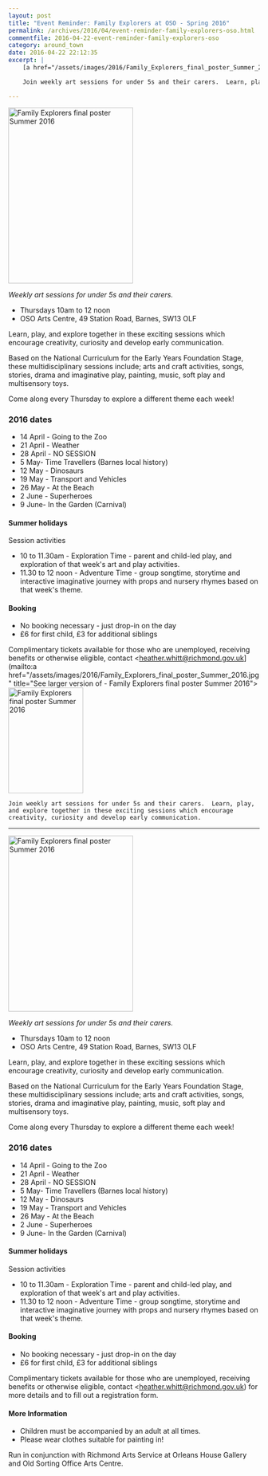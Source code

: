 ```yaml
---
layout: post
title: "Event Reminder: Family Explorers at OSO - Spring 2016"
permalink: /archives/2016/04/event-reminder-family-explorers-oso.html
commentfile: 2016-04-22-event-reminder-family-explorers-oso
category: around_town
date: 2016-04-22 22:12:35
excerpt: |
    [a href="/assets/images/2016/Family_Explorers_final_poster_Summer_2016.jpg" title="See larger version of - Family Explorers final poster Summer 2016"><img src="/assets/images/2016/Family_Explorers_final_poster_Summer_2016_thumb.jpg" width="150" height="212" alt="Family Explorers final poster Summer 2016" class="photo right" /></a>

    Join weekly art sessions for under 5s and their carers.  Learn, play, and explore together in these exciting sessions which encourage creativity, curiosity and develop early communication.

---
```


<a href="/assets/images/2016/Family_Explorers_final_poster_Summer_2016.jpg" title="See larger version of - Family Explorers final poster Summer 2016"><img src="/assets/images/2016/Family_Explorers_final_poster_Summer_2016_thumb.jpg" width="250" height="353" alt="Family Explorers final poster Summer 2016" class="photo right" /></a>

*Weekly art sessions for under 5s and their carers.*

-   Thursdays 10am to 12 noon
-   OSO Arts Centre, 49 Station Road, Barnes, SW13 OLF

Learn, play, and explore together in these exciting sessions which encourage creativity, curiosity and develop early communication.

Based on the National Curriculum for the Early Years Foundation Stage, these multidisciplinary sessions include; arts and craft activities, songs, stories, drama and imaginative play, painting, music, soft play and multisensory toys.

Come along every Thursday to explore a different theme each week!

### 2016 dates

-   14 April - Going to the Zoo
-   21 April - Weather
-   28 April - NO SESSION
-   5 May- Time Travellers (Barnes local history)
-   12 May - Dinosaurs
-   19 May - Transport and Vehicles
-   26 May - At the Beach
-   2 June - Superheroes
-   9 June- In the Garden (Carnival)

#### Summer holidays

Session activities

-   10 to 11.30am - Exploration Time - parent and child-led play, and exploration of that week's art and play activities.
-   11.30 to 12 noon - Adventure Time - group songtime, storytime and interactive imaginative journey with props and nursery rhymes based on that week's theme.

#### Booking

-   No booking necessary - just drop-in on the day
-   £6 for first child, £3 for additional siblings

Complimentary tickets available for those who are unemployed, receiving benefits or otherwise eligible, contact <heather.whitt@richmond.gov.uk](mailto:a href="/assets/images/2016/Family_Explorers_final_poster_Summer_2016.jpg" title="See larger version of - Family Explorers final poster Summer 2016"><img src="/assets/images/2016/Family_Explorers_final_poster_Summer_2016_thumb.jpg" width="150" height="212" alt="Family Explorers final poster Summer 2016" class="photo right" /></a>

    Join weekly art sessions for under 5s and their carers.  Learn, play, and explore together in these exciting sessions which encourage creativity, curiosity and develop early communication.

---

<a href="/assets/images/2016/Family_Explorers_final_poster_Summer_2016.jpg" title="See larger version of - Family Explorers final poster Summer 2016"><img src="/assets/images/2016/Family_Explorers_final_poster_Summer_2016_thumb.jpg" width="250" height="353" alt="Family Explorers final poster Summer 2016" class="photo right" /></a>

*Weekly art sessions for under 5s and their carers.*

-   Thursdays 10am to 12 noon
-   OSO Arts Centre, 49 Station Road, Barnes, SW13 OLF

Learn, play, and explore together in these exciting sessions which encourage creativity, curiosity and develop early communication.

Based on the National Curriculum for the Early Years Foundation Stage, these multidisciplinary sessions include; arts and craft activities, songs, stories, drama and imaginative play, painting, music, soft play and multisensory toys.

Come along every Thursday to explore a different theme each week!

### 2016 dates

-   14 April - Going to the Zoo
-   21 April - Weather
-   28 April - NO SESSION
-   5 May- Time Travellers (Barnes local history)
-   12 May - Dinosaurs
-   19 May - Transport and Vehicles
-   26 May - At the Beach
-   2 June - Superheroes
-   9 June- In the Garden (Carnival)

#### Summer holidays

Session activities

-   10 to 11.30am - Exploration Time - parent and child-led play, and exploration of that week's art and play activities.
-   11.30 to 12 noon - Adventure Time - group songtime, storytime and interactive imaginative journey with props and nursery rhymes based on that week's theme.

#### Booking

-   No booking necessary - just drop-in on the day
-   £6 for first child, £3 for additional siblings

Complimentary tickets available for those who are unemployed, receiving benefits or otherwise eligible, contact <heather.whitt@richmond.gov.uk) for more details and to fill out a registration form.

#### More Information

-   Children must be accompanied by an adult at all times.
-   Please wear clothes suitable for painting in!

Run in conjunction with Richmond Arts Service at Orleans House Gallery and Old Sorting Office Arts Centre.

